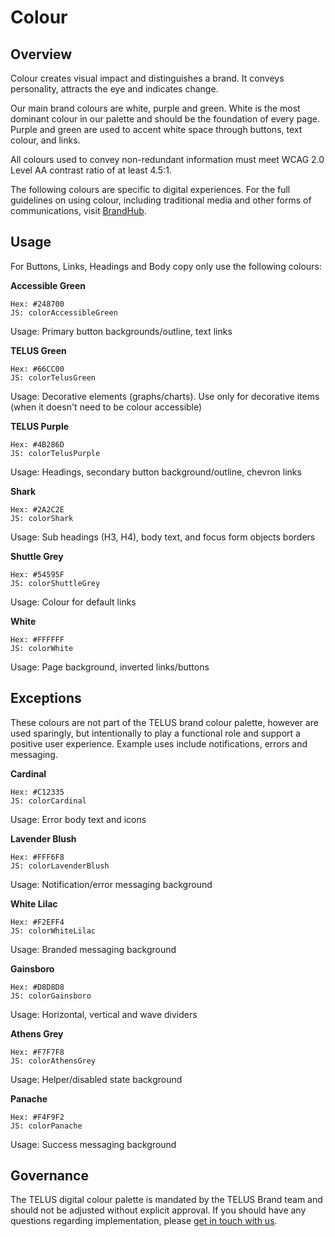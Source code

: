 # Colour

## Overview

Colour creates visual impact and distinguishes a brand. It conveys personality, attracts the eye and indicates change.

Our main brand colours are white, purple and green. White is the most dominant colour in our palette and should be the
foundation of every page. Purple and green are used to accent white space through buttons, text colour, and links.

All colours used to convey non-redundant information must meet WCAG 2.0 Level AA contrast ratio of at least 4.5:1.

The following colours are specific to digital experiences. For the full guidelines on using colour, including traditional
media and other forms of communications, visit [BrandHub](https://brand.telus.com).

## Usage

For Buttons, Links, Headings and Body copy only use the following colours:

<div class="color__swatch">
  <div class="color">
    <div class="color__preview" style="background-color: #248700;"></div>
    <p><strong>Accessible Green</strong></p>
<pre><code>Hex: #248700
JS: colorAccessibleGreen</code></pre>
    <p>Usage: Primary button backgrounds/outline, text links</p>
  </div>

  <div class="color">
    <div class="color__preview" style="background-color: #66CC00;"></div>
    <p><strong>TELUS Green</strong></p>
<pre><code>Hex: #66CC00
JS: colorTelusGreen</code></pre>
    <p>Usage: Decorative elements (graphs/charts). Use only for decorative items (when it doesn't need to be colour accessible)</p>
  </div>

  <div class="color">
    <div class="color__preview" style="background-color: #4B286D;"></div>
    <p><strong>TELUS Purple</strong></p>
<pre><code>Hex: #4B286D
JS: colorTelusPurple</code></pre>
    <p>Usage: Headings, secondary button background/outline, chevron links</p>
  </div>

  <div class="color">
    <div class="color__preview" style="background-color: #2A2C2E;"></div>
    <p><strong>Shark</strong></p>
<pre><code>Hex: #2A2C2E
JS: colorShark</code></pre>
    <p>Usage: Sub headings (H3, H4), body text, and focus form objects borders</p>
  </div>

  <div class="color">
    <div class="color__preview" style="background-color: #54595F;"></div>
    <p><strong>Shuttle Grey</strong></p>
<pre><code>Hex: #54595F
JS: colorShuttleGrey</code></pre>
    <p>Usage: Colour for default links</p>
  </div>

  <div class="color">
    <div class="color__preview" style="background-color: #FFFFFF;"></div>
    <p><strong>White</strong></p>
<pre><code>Hex: #FFFFFF
JS: colorWhite</code></pre>
    <p>Usage: Page background, inverted links/buttons</p>
  </div>
</div>

## Exceptions

These colours are not part of the TELUS brand colour palette, however are used sparingly, but intentionally to play a
functional role and support a positive user experience. Example uses include notifications, errors and messaging.

<div class="color__swatch">
  <div class="color">
    <div class="color__preview" style="background-color: #C12335;"></div>
    <p><strong>Cardinal</strong></p>
<pre><code>Hex: #C12335
JS: colorCardinal</code></pre>
    <p>Usage: Error body text and icons</p>
  </div>

  <div class="color">
    <div class="color__preview" style="background-color: #FFF6F8;"></div>
    <p><strong>Lavender Blush</strong></p>
<pre><code>Hex: #FFF6F8
JS: colorLavenderBlush</code></pre>
    <p>Usage: Notification/error messaging background</p>
  </div>

  <div class="color">
    <div class="color__preview" style="background-color: #F2EFF4;"></div>
    <p><strong>White Lilac</strong></p>
<pre><code>Hex: #F2EFF4
JS: colorWhiteLilac</code></pre>
    <p>Usage: Branded messaging background</p>
  </div>

  <div class="color">
    <div class="color__preview" style="background-color: #D8D8D8;"></div>
    <p><strong>Gainsboro</strong></p>
<pre><code>Hex: #D8D8D8
JS: colorGainsboro</code></pre>
    <p>Usage: Horizontal, vertical and wave dividers</p>
  </div>

  <div class="color">
    <div class="color__preview" style="background-color: #F7F7F8;"></div>
    <p><strong>Athens Grey</strong></p>
<pre><code>Hex: #F7F7F8
JS: colorAthensGrey</code></pre>
    <p>Usage: Helper/disabled state background</p>
  </div>

  <div class="color">
    <div class="color__preview" style="background-color: #F4F9F2;"></div>
    <p><strong>Panache</strong></p>
<pre><code>Hex: #F4F9F2
JS: colorPanache</code></pre>
    <p>Usage: Success messaging background</p>
  </div>
</div>

## Governance

The TELUS digital colour palette is mandated by the TELUS Brand team and should not be adjusted without explicit approval. If
you should have any questions regarding implementation, please [get in touch with us](../contact.md).
